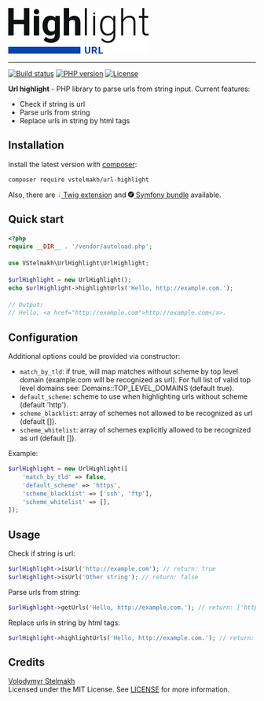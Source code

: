 <img src="./resources/url-highlight-logo.svg" width="286" height="93" alt="Url highlight logo">

---

[![Build status](https://github.com/vstelmakh/url-highlight/workflows/build/badge.svg?branch=master)](https://github.com/vstelmakh/url-highlight/actions)
[![PHP version](https://img.shields.io/packagist/php-v/vstelmakh/url-highlight)](https://www.php.net/)
[![License](https://img.shields.io/github/license/vstelmakh/url-highlight)](LICENSE)

**Url highlight** - PHP library to parse urls from string input. Current features:
- Check if string is url
- Parse urls from string
- Replace urls in string by html tags

## Installation
Install the latest version with [composer](https://getcomposer.org/):  
```bash
composer require vstelmakh/url-highlight
```
Also, there are
 [<img src="./resources/twig-logo.png" width="8" height="12" alt="Twig logo"> Twig extension](https://github.com/vstelmakh/url-highlight-twig-extension)
 and [<img src="./resources/symfony-logo.png" width="12" height="12" alt="Symfony logo"> Symfony bundle](https://github.com/vstelmakh/url-highlight-symfony-bundle) available.  

## Quick start  
```php
<?php
require __DIR__ . '/vendor/autoload.php';

use VStelmakh\UrlHighlight\UrlHighlight;

$urlHighlight = new UrlHighlight();
echo $urlHighlight->highlightUrls('Hello, http://example.com.');

// Output:
// Hello, <a href="http://example.com">http://example.com</a>.
```

## Configuration
Additional options could be provided via constructor:
- `match_by_tld`: if true, will map matches without scheme by top level domain
    (example.com will be recognized as url). For full list of valid top level
    domains see: Domains::TOP_LEVEL_DOMAINS (default true).
- `default_scheme`: scheme to use when highlighting urls without scheme (default 'http').
- `scheme_blacklist`: array of schemes not allowed to be recognized as url (default []).
- `scheme_whitelist`: array of schemes explicitly allowed to be recognized as url (default []).

Example:
```php
$urlHighlight = new UrlHighlight([
    'match_by_tld' => false,
    'default_scheme' => 'https',
    'scheme_blacklist' => ['ssh', 'ftp'],
    'scheme_whitelist' => [],
]);
```

## Usage
Check if string is url:  
```php
$urlHighlight->isUrl('http://example.com'); // return: true
$urlHighlight->isUrl('Other string'); // return: false
```

Parse urls from string:  
```php
$urlHighlight->getUrls('Hello, http://example.com.'); // return: ['http://example.com']
```

Replace urls in string by html tags:  
```php
$urlHighlight->highlightUrls('Hello, http://example.com.'); // return: 'Hello, <a href="http://example.com">http://example.com</a>.'
```

## Credits
[Volodymyr Stelmakh](https://github.com/vstelmakh)  
Licensed under the MIT License. See [LICENSE](LICENSE) for more information.  